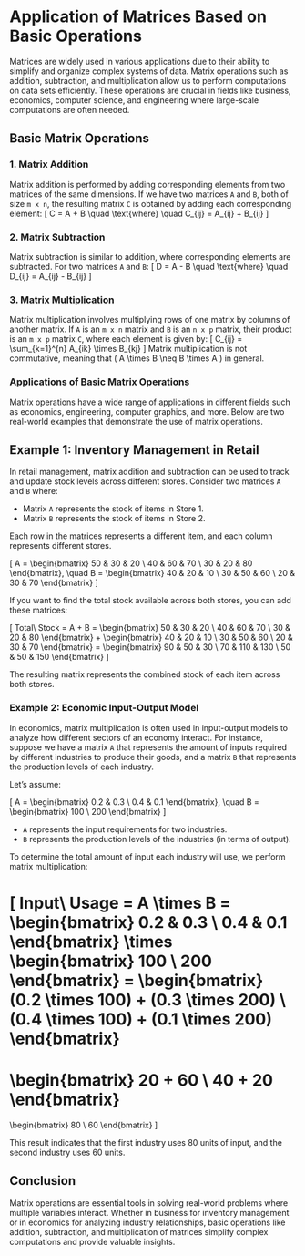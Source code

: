 
# Application of Matrices Based on Basic Operations

Matrices are widely used in various applications due to their ability to simplify and organize complex systems of data. Matrix operations such as addition, subtraction, and multiplication allow us to perform computations on data sets efficiently. These operations are crucial in fields like business, economics, computer science, and engineering where large-scale computations are often needed.

## Basic Matrix Operations

### 1. **Matrix Addition**
Matrix addition is performed by adding corresponding elements from two matrices of the same dimensions. If we have two matrices `A` and `B`, both of size `m x n`, the resulting matrix `C` is obtained by adding each corresponding element:
\[
C = A + B \quad \text{where} \quad C_{ij} = A_{ij} + B_{ij}
\]

### 2. **Matrix Subtraction**
Matrix subtraction is similar to addition, where corresponding elements are subtracted. For two matrices `A` and `B`:
\[
D = A - B \quad \text{where} \quad D_{ij} = A_{ij} - B_{ij}
\]

### 3. **Matrix Multiplication**
Matrix multiplication involves multiplying rows of one matrix by columns of another matrix. If `A` is an `m x n` matrix and `B` is an `n x p` matrix, their product is an `m x p` matrix `C`, where each element is given by:
\[
C_{ij} = \sum_{k=1}^{n} A_{ik} \times B_{kj}
\]
Matrix multiplication is not commutative, meaning that \( A \times B \neq B \times A \) in general.

### Applications of Basic Matrix Operations

Matrix operations have a wide range of applications in different fields such as economics, engineering, computer graphics, and more. Below are two real-world examples that demonstrate the use of matrix operations.

## Example 1: **Inventory Management in Retail**

In retail management, matrix addition and subtraction can be used to track and update stock levels across different stores. Consider two matrices `A` and `B` where:

- Matrix `A` represents the stock of items in Store 1.
- Matrix `B` represents the stock of items in Store 2.

Each row in the matrices represents a different item, and each column represents different stores.

\[
A = 
\begin{bmatrix}
50 & 30 & 20 \\
40 & 60 & 70 \\
30 & 20 & 80
\end{bmatrix}, \quad
B = 
\begin{bmatrix}
40 & 20 & 10 \\
30 & 50 & 60 \\
20 & 30 & 70
\end{bmatrix}
\]

If you want to find the total stock available across both stores, you can add these matrices:

\[
Total\ Stock = A + B = 
\begin{bmatrix}
50 & 30 & 20 \\
40 & 60 & 70 \\
30 & 20 & 80
\end{bmatrix} +
\begin{bmatrix}
40 & 20 & 10 \\
30 & 50 & 60 \\
20 & 30 & 70
\end{bmatrix} =
\begin{bmatrix}
90 & 50 & 30 \\
70 & 110 & 130 \\
50 & 50 & 150
\end{bmatrix}
\]

The resulting matrix represents the combined stock of each item across both stores.

### Example 2: **Economic Input-Output Model**

In economics, matrix multiplication is often used in input-output models to analyze how different sectors of an economy interact. For instance, suppose we have a matrix `A` that represents the amount of inputs required by different industries to produce their goods, and a matrix `B` that represents the production levels of each industry.

Let’s assume:

\[
A = 
\begin{bmatrix}
0.2 & 0.3 \\
0.4 & 0.1
\end{bmatrix}, \quad
B = 
\begin{bmatrix}
100 \\
200
\end{bmatrix}
\]

- `A` represents the input requirements for two industries.
- `B` represents the production levels of the industries (in terms of output).

To determine the total amount of input each industry will use, we perform matrix multiplication:

\[
Input\ Usage = A \times B =
\begin{bmatrix}
0.2 & 0.3 \\
0.4 & 0.1
\end{bmatrix}
\times
\begin{bmatrix}
100 \\
200
\end{bmatrix} =
\begin{bmatrix}
(0.2 \times 100) + (0.3 \times 200) \\
(0.4 \times 100) + (0.1 \times 200)
\end{bmatrix}
=
\begin{bmatrix}
20 + 60 \\
40 + 20
\end{bmatrix}
=
\begin{bmatrix}
80 \\
60
\end{bmatrix}
\]

This result indicates that the first industry uses 80 units of input, and the second industry uses 60 units.

## Conclusion

Matrix operations are essential tools in solving real-world problems where multiple variables interact. Whether in business for inventory management or in economics for analyzing industry relationships, basic operations like addition, subtraction, and multiplication of matrices simplify complex computations and provide valuable insights.
